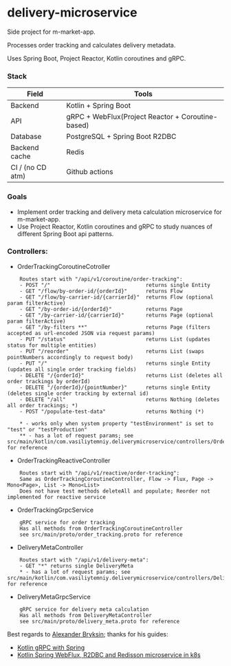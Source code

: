 # delivery-microservice

Side project for m-market-app.

Processes order tracking and calculates delivery metadata.

Uses Spring Boot, Project Reactor, Kotlin coroutines and gRPC.

### Stack
| Field | Tools          |
| --- |----------------|
| Backend | Kotlin + Spring Boot |
| API | gRPC + WebFlux(Project Reactor + Coroutine-based) |
| Database | PostgreSQL + Spring Boot R2DBC |
| Backend cache | Redis |
| CI / (no CD atm) | Github actions |


### Goals

- Implement order tracking and delivery meta calculation microservice for m-market-app.
- Use Project Reactor, Kotlin coroutines and gRPC to study nuances of different Spring Boot api patterns. 

### Controllers:
- OrderTrackingCoroutineCotroller

```
    Routes start with "/api/v1/coroutine/order-tracking": 
    - POST "/"                               returns single Entity
    - GET "/flow/by-order-id/{orderId}"      returns Flow
    - GET "/flow/by-carrier-id/{carrierId}"  returns Flow (optional param filterActive)
    - GET "/by-order-id/{orderId}"           returns Page
    - GET "/by-carrier-id/{carrierId}"       returns Page (optional param filterActive)
    - GET "/by-filters **"                   returns Page (filters accepted as url-encoded JSON via request params)
    - PUT "/status"                          returns List (updates status for multiple entities)
    - PUT "/reorder"                         returns List (swaps pointNumbers accordingly to request body)
    - PUT "/"                                returns single Entity (updates all single order tracking fields)
    - DELETE "/{orderId}"                    returns List (deletes all order trackings by orderId)
    - DELETE "/{orderId}/{pointNumber}"      returns single Entity (deletes single order tracking by external id)
    - DELETE "/all"                          returns Nothing (deletes all order trackings; *)
    - POST "/populate-test-data"             returns Nothing (*)

    * - works only when system property "testEnvironment" is set to "test" or "testProduction"
    ** - has a lot of request params; see src/main/kotlin/com.vasiliytemniy.deliverymicroservice/controllers/OrderTrackingCoroutineController.kt for reference
```

- OrderTrackingReactiveController

```
    Routes start with "/api/v1/reactive/order-tracking":
    Same as OrderTrackingCoroutineController, Flow -> Flux, Page -> Mono<Page>, List -> Mono<List>
    Does not have test methods deleteAll and populate; Reorder not implemented for reactive service
```

- OrderTrackingGrpcService

```
    gRPC service for order tracking
    Has all methods from OrderTrackingCoroutineController
    see src/main/proto/order_tracking.proto for reference
```
- DeliveryMetaController

```
    Routes start with "/api/v1/delivery-meta":
    - GET "*" returns single DeliveryMeta
    * - has a lot of request params; see src/main/kotlin/com.vasiliytemniy.deliverymicroservice/controllers/DeliveryMetaController.kt for reference
```
- DeliveryMetaGrpcService

```
    gRPC service for delivery meta calculation
    Has all methods from DeliveryMetaController
    see src/main/proto/delivery_meta.proto for reference
```


Best regards to [Alexander Bryksin](https://github.com/AleksK1NG); thanks for his guides:
- [Kotlin gRPC with Spring](https://dev.to/aleksk1ng/kotlin-grpc-with-spring-9np)
- [Kotlin Spring WebFlux, R2DBC and Redisson microservice in k8s](https://dev.to/aleksk1ng/kotlin-spring-webflux-r2dbc-and-redisson-microservice-in-k8s-p98)

